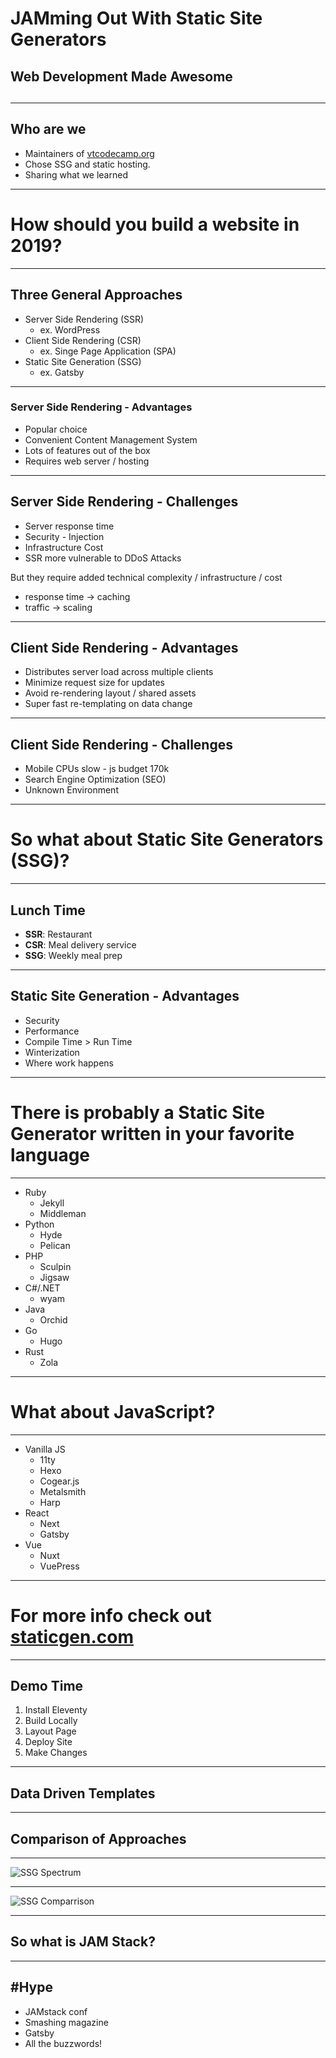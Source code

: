 # JAMming Out With Static Site Generators

## Web Development Made <span class="display-hidden">Awesome</span>

<h2 class="title-word"><span class="typed-text"></span></h2>

---

## Who are we

* Maintainers of [vtcodecamp.org](https://www.vtcodecamp.org/)
* Chose SSG and static hosting.  
* Sharing what we learned

---

# How should you build a website in 2019?

---

## Three General Approaches

* Server Side Rendering (SSR)
  * ex. WordPress
* Client Side Rendering (CSR)
  * ex. Singe Page Application (SPA)
* Static Site Generation (SSG)
  * ex. Gatsby

---

### Server Side Rendering - Advantages

* Popular choice
* Convenient Content Management System
* Lots of features out of the box
* Requires web server / hosting

---

## Server Side Rendering - Challenges

* Server response time
* Security - Injection
* Infrastructure Cost
* SSR more vulnerable to DDoS Attacks

<aside class="notes">

But they require added technical complexity / infrastructure / cost

* response time → caching
* traffic → scaling

</aside>

---


## Client Side Rendering - Advantages

* Distributes server load across multiple clients
* Minimize request size for updates
* Avoid re-rendering layout / shared assets
* Super fast re-templating on data change

---

## Client Side Rendering - Challenges

* Mobile CPUs slow - js budget 170k
* Search Engine Optimization (SEO)
* Unknown Environment

---

# So what about Static Site Generators (SSG)?

---

## Lunch Time

* **SSR**: Restaurant
* **CSR**: Meal delivery service
* **SSG**: Weekly meal prep

---

## Static Site Generation - Advantages

* Security
* Performance
* Compile Time > Run Time
* Winterization
* Where work happens


---

# There is probably a Static Site Generator  written in  your favorite language

---

* Ruby
  * Jekyll
  * Middleman
* Python
  * Hyde
  * Pelican
* PHP
  * Sculpin
  * Jigsaw
* C#/.NET
  * wyam
* Java
  * Orchid
* Go
  * Hugo
* Rust
  * Zola


---

# What about JavaScript?

---

* Vanilla JS
  * 11ty
  * Hexo
  * Cogear.js
  * Metalsmith
  * Harp
* React
  * Next
  * Gatsby
* Vue
  * Nuxt
  * VuePress

---

# For more info check out [staticgen.com](https://www.staticgen.com/)

---

## Demo Time

1. Install Eleventy
2. Build Locally
3. Layout Page
4. Deploy Site
5. Make Changes

---

## Data Driven Templates

---

## Comparison of Approaches

---

![SSG Spectrum](/assets/images/ssg-spectrum.svg)

---

![SSG Comparrison](/assets/images/ssg-comparison.png)

---

## So what is JAM Stack?

---

## #Hype

* JAMstack conf
* Smashing magazine
* Gatsby
* All the buzzwords!
